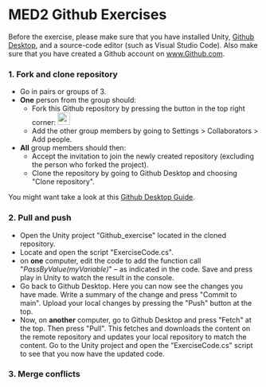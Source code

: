 # MED2 Github Exercises

Before the exercise, please make sure that you have installed Unity, [Github Desktop](https://desktop.github.com), and a source-code editor (such as Visual Studio Code). Also make sure that you have created a Github account on www.Github.com.

### 1. Fork and clone repository
- Go in pairs or groups of 3.
- **One** person from the group should:
  - Fork this Github repository by pressing the button in the top right corner: <img src="https://github.com/malteerasmussen/MED2-github-exercise/blob/main/Fork%20button.png" height="25">
  - Add the other group members by going to Settings > Collaborators > Add people.
- **All** group members should then:
  - Accept the invitation to join the newly created repository (excluding the person who forked the project).
  - Clone the repository by going to Github Desktop and choosing "Clone repository".

You might want take a look at this [Github Desktop Guide](https://docs.github.com/en/desktop/installing-and-configuring-github-desktop/overview/creating-your-first-repository-using-github-desktop).

### 2. Pull and push
- Open the Unity project "Github_exercise" located in the cloned repository.
- Locate and open the script "ExerciseCode.cs".
- on **one** computer, edit the code to add the function call "<em>PassByValue(myVariable)</em>" – as indicated in the code. Save and press play in Unity to watch the result in the console.
- Go back to Github Desktop. Here you can now see the changes you have made. Write a summary of the change and press "Commit to main". Upload your local changes by pressing the "Push" button at the top.
- Now, on **another** computer, go to Github Desktop and press "Fetch" at the top. Then press "Pull". This fetches and downloads the content on the remote repository and updates your local repository to match the content. Go to the Unity project and open the "ExerciseCode.cs" script to see that you now have the updated code.

### 3. Merge conflicts
